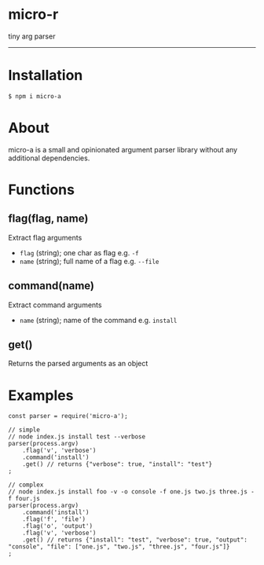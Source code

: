 <h1 align="left">micro-r</h1>

tiny arg parser

***
# Installation

```bash
$ npm i micro-a
```

# About
micro-a is a small and opinionated argument parser library without any additional dependencies.

# Functions
## flag(flag, name)
Extract flag arguments
* `flag` (string); one char as flag e.g. `-f`
* `name` (string); full name of a flag e.g. `--file`

## command(name)
Extract command arguments
* `name` (string); name of the command e.g. `install`

## get()
Returns the parsed arguments as an object

# Examples
```ecmascript 6
const parser = require('micro-a');

// simple
// node index.js install test --verbose
parser(process.argv)
    .flag('v', 'verbose')
    .command('install')
    .get() // returns {"verbose": true, "install": "test"}
;

// complex
// node index.js install foo -v -o console -f one.js two.js three.js -f four.js
parser(process.argv)
    .command('install')
    .flag('f', 'file')
    .flag('o', 'output')
    .flag('v', 'verbose')
    .get() // returns {"install": "test", "verbose": true, "output": "console", "file": ["one.js", "two.js", "three.js", "four.js"]}
;
```